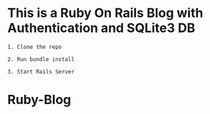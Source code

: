 # This is a Ruby On Rails Blog with Authentication and SQLite3 DB


```
1. Clone the repo

```


```
2. Run bundle install 

```


```
3. Start Rails Server

```

# Ruby-Blog
